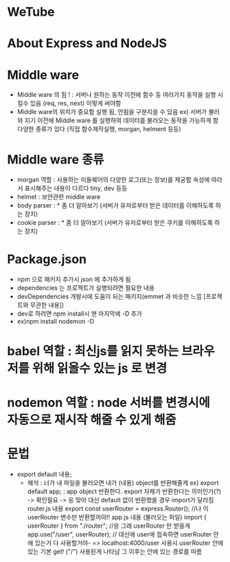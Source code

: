 # WeTube 

# About Express and NodeJS

# Middle ware

- Middle ware 의 힘 ! : 서버나 원하는 동작 이전에 함수 등 여러가지 동작을 실행 시킬수 있음 (req, res, next) 이렇게 써야함
- Middle ware의 위치가 중요함 실행 됨, 안됨을 구분지을 수 있음
ex) 서버가 불러와 지기 이전에 Middle ware 를 실행하여 데이터를 불러오는 동작을 가능하게 함
다양한 종류가 있다 (직접 함수제작실행, morgan, helment 등등)

# Middle ware 종류

- morgan 역할 : 사용하는 미들웨어의 다양한 로그(또는 정보)를 제공함 속성에 따라서 표시해주는 
내용이 다르다 tiny, dev 등등 
- helmet : 보안관련 middle ware
- body parser : * 좀 더 알아보기 (서버가 유저로부터 받은 데이터를 이해하도록 하는 장치)
- cookie parser : * 좀 더 알아보기 (서버가 유저로부터 받은 쿠키를 이해하도록 하는 장치)

# Package.json

- npm 으로 패키지 추가시 json 에 추가하게 됨 
- dependencies 는 프로젝트가 실행되려면 필요한 내용
- devDependencies 개발시에 도움이 되는 패키지(emmet 과 비슷한 느낌 [프로젝트와 무관한 내용])
- dev로 하려면 npm install시 맨 마지막에 -D 추가 
- ex)npm install nodemon -D

# babel 역할 : 최신js를 읽지 못하는 브라우저를 위해 읽을수 있는 js 로 변경
# nodemon 역할 : node 서버를 변경시에 자동으로 재시작 해줄 수 있게 해줌


# 문법 
  - export default 내용;
    - 해석 : 너가 내 파일을 불러오면 내가 (내용) object를 반환해줄게 
    ex) export default app; : app object 반환한다.
    export 자체가 반환한다는 의미인가(?) -> 확인필요 -> 응 맞아 
    대신 default 없이 반환했을 경우 import가 달라짐
    router.js 내용
    export const userRouter = express.Router();  //나 이 userRouter 변수만 반환할꺼야!! 
    app.js 내용 (불러오는 파일)
    import { userRouter } from "./router";  //응 그래 userRouter 만 받을게 
    app.use("/user", userRouter); // 대신에 user에 접속하면 userRouter 안에 있는거 다 사용할거야-
    => localhost:4000/user 사용시 userRouter 안에 있는 기본 get! ("/") 사용된게 나타남 그 이후는 안에 있는 경로를 따름

